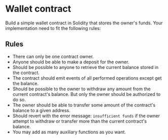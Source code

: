# Wallet contract
Build a simple wallet contract in Solidity that stores the owner's funds.
Your implementation need to fit the following rules:

## Rules
* There can only be one contract owner.
* Anyone should be able to make a deposit for the owner.
* Should be possible to anyone to retrieve the current balance stored in the contract.
* The contract should emit events of all performed operations except get the balance.
* Should be possible to the owner to withdraw any amount from the current contract's balance. But only the owner should be authorized to do so.
* The owner should be able to transfer some amount of the contract's balance to a given address.
* Should revert with the error message: `insufficient funds` if the owner attempt to withdraw or transfer more than the current contract's balance.
* You may add as many auxiliary functions as you want.
